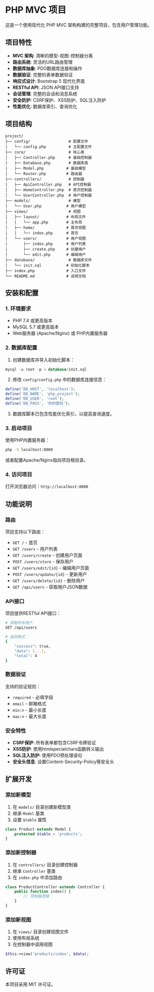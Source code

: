 # PHP MVC 项目

这是一个使用现代化 PHP MVC 架构构建的完整项目，包含用户管理功能。

## 项目特性

- **MVC 架构**: 清晰的模型-视图-控制器分离
- **路由系统**: 灵活的URL路由管理
- **数据库抽象**: PDO数据库连接和操作
- **数据验证**: 完整的表单数据验证
- **响应式设计**: Bootstrap 5 现代化界面
- **RESTful API**: JSON API接口支持
- **会话管理**: 完整的会话和消息系统
- **安全防护**: CSRF保护、XSS防护、SQL注入防护
- **性能优化**: 数据库索引、查询优化

## 项目结构

```
project/
├── config/                 # 配置文件
│   └── config.php          # 主配置文件
├── core/                   # 核心类
│   ├── Controller.php      # 基础控制器
│   ├── Database.php        # 数据库类
│   ├── Model.php          # 基础模型
│   └── Router.php         # 路由器
├── controllers/            # 控制器
│   ├── ApiController.php   # API控制器
│   ├── HomeController.php  # 首页控制器
│   └── UserController.php  # 用户控制器
├── models/                 # 模型
│   └── User.php           # 用户模型
├── views/                  # 视图
│   ├── layout/            # 布局文件
│   │   └── app.php        # 主布局
│   ├── home/              # 首页视图
│   │   └── index.php      # 首页
│   └── users/             # 用户视图
│       ├── index.php      # 用户列表
│       ├── create.php     # 创建用户
│       └── edit.php       # 编辑用户
├── database/               # 数据库文件
│   └── init.sql           # 初始化脚本
├── index.php              # 入口文件
└── README.md              # 说明文档
```

## 安装和配置

### 1. 环境要求

- PHP 7.4 或更高版本
- MySQL 5.7 或更高版本
- Web服务器 (Apache/Nginx) 或 PHP内置服务器

### 2. 数据库配置

1. 创建数据库并导入初始化脚本：
```sql
mysql -u root -p < database/init.sql
```

2. 修改 `config/config.php` 中的数据库连接信息：
```php
define('DB_HOST', 'localhost');
define('DB_NAME', 'php_project');
define('DB_USER', 'root');
define('DB_PASS', '你的密码');
```

3. 数据库脚本已包含性能优化索引，以提高查询速度。

### 3. 启动项目

使用PHP内置服务器：
```bash
php -S localhost:8000
```

或者配置Apache/Nginx指向项目根目录。

### 4. 访问项目

打开浏览器访问：`http://localhost:8000`

## 功能说明

### 路由

项目支持以下路由：

- `GET /` - 首页
- `GET /users` - 用户列表
- `GET /users/create` - 创建用户页面
- `POST /users/store` - 保存用户
- `GET /users/edit/{id}` - 编辑用户页面
- `POST /users/update/{id}` - 更新用户
- `GET /users/delete/{id}` - 删除用户
- `GET /api/users` - 获取用户JSON数据

### API接口

项目提供RESTful API接口：

```bash
# 获取所有用户
GET /api/users

# 返回格式
{
    "success": true,
    "data": [...],
    "total": 4
}
```

### 数据验证

支持的验证规则：
- `required` - 必填字段
- `email` - 邮箱格式
- `min:n` - 最小长度
- `max:n` - 最大长度

### 安全特性

- **CSRF保护**: 所有表单都包含CSRF令牌验证
- **XSS防护**: 使用htmlspecialchars函数转义输出
- **SQL注入防护**: 使用PDO预处理语句
- **安全头信息**: 设置Content-Security-Policy等安全头

## 扩展开发

### 添加新模型

1. 在 `models/` 目录创建新模型类
2. 继承 `Model` 基类
3. 设置 `$table` 属性

```php
class Product extends Model {
    protected $table = 'products';
}
```

### 添加新控制器

1. 在 `controllers/` 目录创建控制器
2. 继承 `Controller` 基类
3. 在 `index.php` 中添加路由

```php
class ProductController extends Controller {
    public function index() {
        // 控制器逻辑
    }
}
```

### 添加新视图

1. 在 `views/` 目录创建视图文件
2. 使用布局系统
3. 在控制器中调用视图

```php
$this->view('products/index', $data);
```

## 许可证

本项目采用 MIT 许可证。